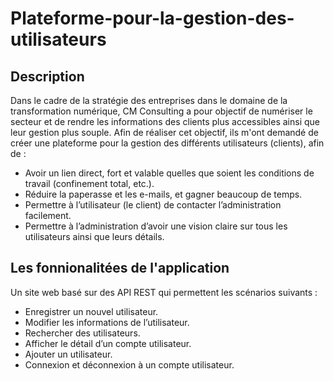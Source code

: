 # Plateforme-pour-la-gestion-des-utilisateurs
## Description 
Dans le cadre de la stratégie des entreprises dans le domaine de la transformation numérique, CM Consulting a pour objectif de numériser le secteur et de rendre les informations des clients plus accessibles ainsi que leur gestion plus souple. Afin de réaliser cet objectif, ils m'ont demandé de créer une plateforme pour la gestion des différents utilisateurs (clients), afin de :
* Avoir un lien direct, fort et valable quelles que soient les conditions de travail (confinement total, etc.).
* Réduire la paperasse et les e-mails, et gagner beaucoup de temps.
* Permettre à l’utilisateur (le client) de contacter l’administration facilement.
* Permettre à l’administration d’avoir une vision claire sur tous les utilisateurs ainsi que leurs détails.

## Les fonnionalitées de l'application 
Un site web basé sur des API REST qui permettent les scénarios suivants : 
*	Enregistrer un nouvel utilisateur.
*	Modifier les informations de l’utilisateur.
*	Rechercher des utilisateurs.
*	Afficher le détail d’un compte utilisateur.
*	Ajouter un utilisateur.
*	Connexion et déconnexion à un compte utilisateur.


